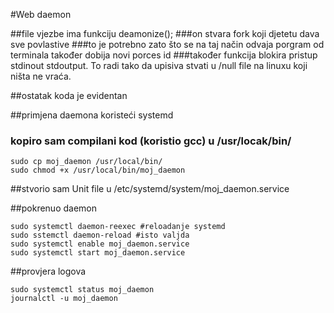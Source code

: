 #Web daemon

##file vjezbe ima funkciju deamonize();
###on stvara fork koji djetetu dava sve povlastive
###to je potrebno zato što se na taj način odvaja porgram od terminala također dobija novi porces id
###također funkcija blokira pristup stdinout stdoutput. To radi tako da upisiva stvati u /null file na linuxu koji ništa ne vraća.

##ostatak koda je evidentan

##primjena daemona koristeći systemd
### kopiro sam compilani kod (koristio gcc) u /usr/locak/bin/
```
sudo cp moj_daemon /usr/local/bin/
sudo chmod +x /usr/local/bin/moj_daemon

```
##stvorio sam Unit file u /etc/systemd/system/moj_daemon.service

##pokrenuo daemon
```
sudo systemctl daemon-reexec #reloadanje systemd
sudo sstemctl daemon-reload #isto valjda
sudo systemctl enable moj_daemon.service
sudo systemctl start moj_daemon.service
```

##provjera logova
```
sudo systemctl status moj_daemon
journalctl -u moj_daemon
```


